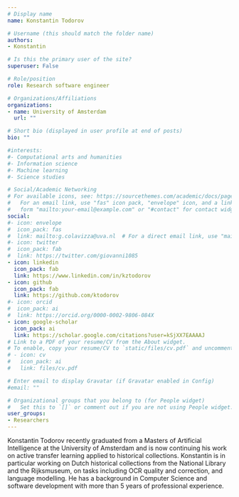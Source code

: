 ```yaml
---
# Display name
name: Konstantin Todorov

# Username (this should match the folder name)
authors:
- Konstantin

# Is this the primary user of the site?
superuser: False

# Role/position
role: Research software engineer

# Organizations/Affiliations
organizations:
- name: University of Amsterdam
  url: ""

# Short bio (displayed in user profile at end of posts)
bio: ""

#interests:
#- Computational arts and humanities
#- Information science
#- Machine learning
#- Science studies

# Social/Academic Networking
# For available icons, see: https://sourcethemes.com/academic/docs/page-builder/#icons
#   For an email link, use "fas" icon pack, "envelope" icon, and a link in the
#   form "mailto:your-email@example.com" or "#contact" for contact widget.
social:
#- icon: envelope
#  icon_pack: fas
#  link: mailto:g.colavizza@uva.nl  # For a direct email link, use "mailto:g.colavizza@uva.nl".
#- icon: twitter
#  icon_pack: fab
#  link: https://twitter.com/giovanni1085
- icon: linkedin
  icon_pack: fab
  link: https://www.linkedin.com/in/kztodorov
- icon: github
  icon_pack: fab
  link: https://github.com/ktodorov
#- icon: orcid
#  icon_pack: ai
#  link: https://orcid.org/0000-0002-9806-084X
- icon: google-scholar
  icon_pack: ai
  link: https://scholar.google.com/citations?user=kSjXX7EAAAAJ
# Link to a PDF of your resume/CV from the About widget.
# To enable, copy your resume/CV to `static/files/cv.pdf` and uncomment the lines below.
# - icon: cv
#   icon_pack: ai
#   link: files/cv.pdf

# Enter email to display Gravatar (if Gravatar enabled in Config)
#email: ""

# Organizational groups that you belong to (for People widget)
#   Set this to `[]` or comment out if you are not using People widget.
user_groups:
- Researchers
---
```


Konstantin Todorov recently graduated from a Masters of Artificial Intelligence at the University of Amsterdam and is now continuing his work on active transfer learning applied to historical collections. Konstantin is in particular working on Dutch historical collections from the National Library and the Rijksmuseum, on tasks including OCR quality and correction, and language modelling. He has a background in Computer Science and software development with more than 5 years of professional experience.

